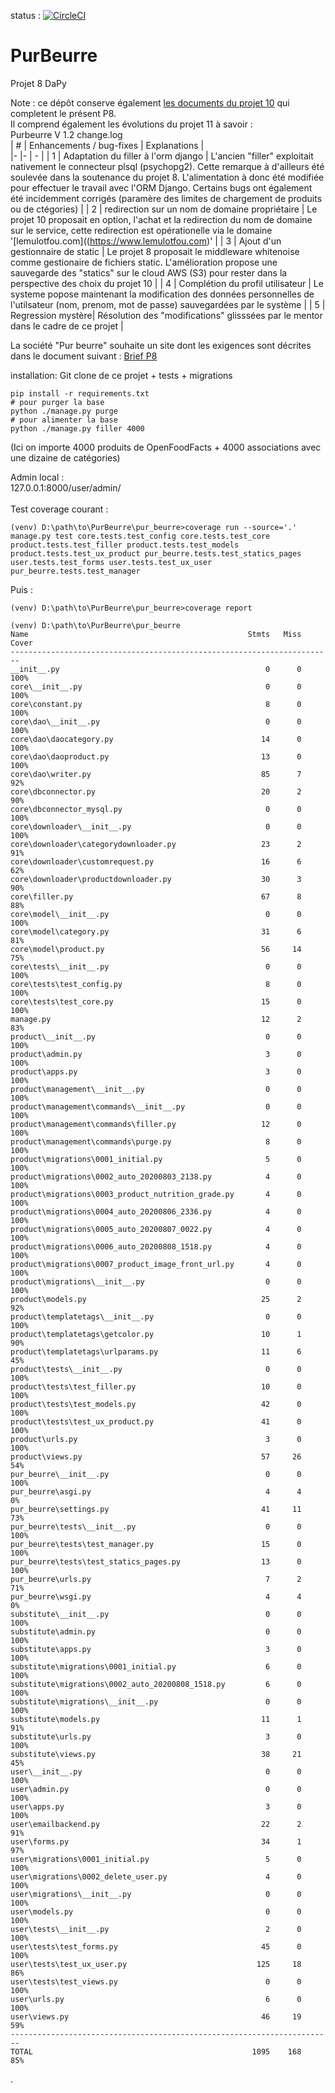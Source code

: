 status : [![CircleCI](https://circleci.com/gh/jean-charles-gibier/PurBeurre.svg?style=shield)](https://app.circleci.com/pipelines/github/jean-charles-gibier/PurBeurre)

# PurBeurre
Projet 8 DaPy

Note : ce dépôt conserve également [les documents du projet 10](https://github.com/jean-charles-gibier/PurBeurre/blob/production_aws/P10_README.md) qui completent le présent P8.<br>
Il comprend également les évolutions du projet 11 à savoir :<br>
Purbeurre V 1.2 change.log <br>
| # 	| Enhancements / bug-fixes	| Explanations 	|  
|-	|-	  | -	  |
| 1 | Adaptation du filler à l'orm django 	| L'ancien "filler" exploitait nativement le connecteur plsql (psychopg2). Cette remarque à d'ailleurs été soulevée dans la soutenance du projet 8. L'alimentation à donc été modifiée pour effectuer le travail avec l'ORM Django. Certains bugs ont également été incidemment corrigés (paramère des limites de chargement de produits ou de ctégories) |
| 2 	| redirection sur un nom de domaine propriétaire 	| Le projet 10 proposait en option, l'achat et la redirection du nom de domaine sur le service, cette redirection est opérationelle via le domaine '[lemulotfou.com]((https://www.lemulotfou.com)' |
| 3 	|  Ajout d'un gestionnaire de static	| Le projet 8 proposait le middleware whitenoise comme gestionaire de fichiers static. L'amélioration propose une sauvegarde des "statics" sur le cloud AWS (S3) pour rester dans la perspective des choix du projet 10 |
 | 4 	|  Complétion du profil utilisateur	| Le systeme popose maintenant la modification des données personnelles de l'utilsateur (nom, prenom, mot de passe) sauvegardées par le système |
 | 5 	|  Regression mystère| Résolution des "modifications" glisssées par le mentor dans le cadre de ce projet  |


 La société "Pur beurre" souhaite un site dont les exigences sont décrites dans 
 le document suivant : [Brief P8](https://openclassrooms.com/fr/paths/68/projects/159/assignment)


installation:
Git clone de ce projet + tests + migrations 

````
pip install -r requirements.txt
# pour purger la base
python ./manage.py purge
# pour alimenter la base 
python ./manage.py filler 4000
````

(Ici on importe 4000 produits de OpenFoodFacts + 4000 associations avec une dizaine de catégories) 

Admin local :<br>
    127.0.0.1:8000/user/admin/
<br/>    
Test coverage courant :
 ````
(venv) D:\path\to\PurBeurre\pur_beurre>coverage run --source='.'  manage.py test core.tests.test_config core.tests.test_core  product.tests.test_filler product.tests.test_models product.tests.test_ux_product pur_beurre.tests.test_statics_pages user.tests.test_forms user.tests.test_ux_user pur_beurre.tests.test_manager
 ````

Puis :
 ````
(venv) D:\path\to\PurBeurre\pur_beurre>coverage report 
````

````
(venv) D:\path\to\PurBeurre\pur_beurre
Name                                                 Stmts   Miss  Cover
------------------------------------------------------------------------
__init__.py                                              0      0   100%
core\__init__.py                                         0      0   100%
core\constant.py                                         8      0   100%
core\dao\__init__.py                                     0      0   100%
core\dao\daocategory.py                                 14      0   100%
core\dao\daoproduct.py                                  13      0   100%
core\dao\writer.py                                      85      7    92%
core\dbconnector.py                                     20      2    90%
core\dbconnector_mysql.py                                0      0   100%
core\downloader\__init__.py                              0      0   100%
core\downloader\categorydownloader.py                   23      2    91%
core\downloader\customrequest.py                        16      6    62%
core\downloader\productdownloader.py                    30      3    90%
core\filler.py                                          67      8    88%
core\model\__init__.py                                   0      0   100%
core\model\category.py                                  31      6    81%
core\model\product.py                                   56     14    75%
core\tests\__init__.py                                   0      0   100%
core\tests\test_config.py                                8      0   100%
core\tests\test_core.py                                 15      0   100%
manage.py                                               12      2    83%
product\__init__.py                                      0      0   100%
product\admin.py                                         3      0   100%
product\apps.py                                          3      0   100%
product\management\__init__.py                           0      0   100%
product\management\commands\__init__.py                  0      0   100%
product\management\commands\filler.py                   12      0   100%
product\management\commands\purge.py                     8      0   100%
product\migrations\0001_initial.py                       5      0   100%
product\migrations\0002_auto_20200803_2138.py            4      0   100%
product\migrations\0003_product_nutrition_grade.py       4      0   100%
product\migrations\0004_auto_20200806_2336.py            4      0   100%
product\migrations\0005_auto_20200807_0022.py            4      0   100%
product\migrations\0006_auto_20200808_1518.py            4      0   100%
product\migrations\0007_product_image_front_url.py       4      0   100%
product\migrations\__init__.py                           0      0   100%
product\models.py                                       25      2    92%
product\templatetags\__init__.py                         0      0   100%
product\templatetags\getcolor.py                        10      1    90%
product\templatetags\urlparams.py                       11      6    45%
product\tests\__init__.py                                0      0   100%
product\tests\test_filler.py                            10      0   100%
product\tests\test_models.py                            42      0   100%
product\tests\test_ux_product.py                        41      0   100%
product\urls.py                                          3      0   100%
product\views.py                                        57     26    54%
pur_beurre\__init__.py                                   0      0   100%
pur_beurre\asgi.py                                       4      4     0%
pur_beurre\settings.py                                  41     11    73%
pur_beurre\tests\__init__.py                             0      0   100%
pur_beurre\tests\test_manager.py                        15      0   100%
pur_beurre\tests\test_statics_pages.py                  13      0   100%
pur_beurre\urls.py                                       7      2    71%
pur_beurre\wsgi.py                                       4      4     0%
substitute\__init__.py                                   0      0   100%
substitute\admin.py                                      0      0   100%
substitute\apps.py                                       3      0   100%
substitute\migrations\0001_initial.py                    6      0   100%
substitute\migrations\0002_auto_20200808_1518.py         6      0   100%
substitute\migrations\__init__.py                        0      0   100%
substitute\models.py                                    11      1    91%
substitute\urls.py                                       3      0   100%
substitute\views.py                                     38     21    45%
user\__init__.py                                         0      0   100%
user\admin.py                                            0      0   100%
user\apps.py                                             3      0   100%
user\emailbackend.py                                    22      2    91%
user\forms.py                                           34      1    97%
user\migrations\0001_initial.py                          5      0   100%
user\migrations\0002_delete_user.py                      4      0   100%
user\migrations\__init__.py                              0      0   100%
user\models.py                                           0      0   100%
user\tests\__init__.py                                   2      0   100%
user\tests\test_forms.py                                45      0   100%
user\tests\test_ux_user.py                             125     18    86%
user\tests\test_views.py                                 0      0   100%
user\urls.py                                             6      0   100%
user\views.py                                           46     19    59%
------------------------------------------------------------------------
TOTAL                                                 1095    168    85%
````

.
